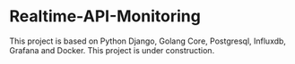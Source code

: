 # Realtime-API-Monitoring

This project is based on Python Django, Golang Core, Postgresql, Influxdb, Grafana and Docker. 
This project is under construction.
